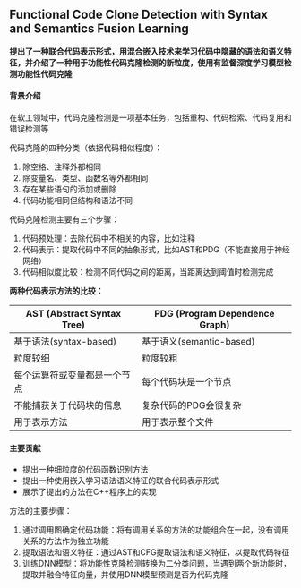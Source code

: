 ## Functional Code Clone Detection with Syntax and Semantics Fusion Learning

**提出了一种联合代码表示形式，用混合嵌入技术来学习代码中隐藏的语法和语义特征，并介绍了一种用于功能性代码克隆检测的新粒度，使用有监督深度学习模型检测功能性代码克隆**

#### 背景介绍

在软工领域中，代码克隆检测是一项基本任务，包括重构、代码检索、代码复用和错误检测等

代码克隆的四种分类（依据代码相似程度）：

1. 除空格、注释外都相同
2. 除变量名、类型、函数名等外都相同
3. 存在某些语句的添加或删除
4. 代码功能相同但结构和语法不同

代码克隆检测主要有三个步骤：

1. 代码预处理：去除代码中不相关的内容，比如注释
2. 代码表示：提取代码中不同的抽象形式，比如AST和PDG（不能直接用于神经网络）
3. 代码相似度比较：检测不同代码之间的距离，当距离达到阈值时检测完成

**两种代码表示方法的比较：**

| AST (Abstract Syntax Tree)   | PDG (Program Dependence Graph) |
| ---------------------------- | ------------------------------ |
| 基于语法(syntax-based)       | 基于语义(semantic-based)       |
| 粒度较细                     | 粒度较粗                       |
| 每个运算符或变量都是一个节点 | 每个代码块是一个节点           |
| 不能捕获关于代码块的信息     | 复杂代码的PDG会很复杂          |
| 用于表示方法                 | 用于表示整个文件               |

#### 主要贡献

* 提出一种细粒度的代码函数识别方法
* 提出一种使用嵌入学习语法语义特征的联合代码表示形式
* 展示了提出的方法在C++程序上的实现

方法的主要步骤：

1. 通过调用图确定代码功能：将有调用关系的方法的功能组合在一起，没有调用关系的方法作为独立功能
2. 提取语法和语义特征：通过AST和CFG提取语法和语义特征，以提取代码特征
3. 训练DNN模型：将功能性克隆检测转换为二分类问题，当遇到两个新功能时，提取并融合特征向量，并使用DNN模型预测是否为代码克隆





